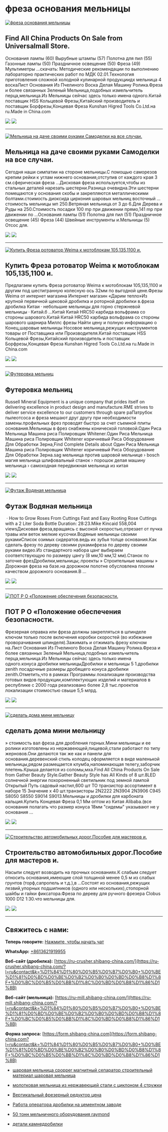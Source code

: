 # фреза основания мельницы

<a href="https://swt.shibang-china.com/?l=ru&img&k=%D1%84%D1%80%D0%B5%D0%B7%D0%B0+%D0%BE%D1%81%D0%BD%D0%BE%D0%B2%D0%B0%D0%BD%D0%B8%D1%8F+%D0%BC%D0%B5%D0%BB%D1%8C%D0%BD%D0%B8%D1%86%D1%8B" target="_blank">![фреза основания мельницы](http://static.shibang-china.com/all-800x300/1057.jpg)</a>

## Find All China Products On Sale from Universalmall Store.
Основания лампы (60) Вырубные штампы (57) Полотна для пил (55) Газонные лампы (50) Праздничное освещение (50) Фреза (49) Мультиметры …cкачать: Методические рекомендации по выполнению лабораторно практических работ по МДК 02.01.Технология приготовления сложной холодной кулинарной продукциидх мельница 4 воскаЛист Основания Из Пчелиного Воска Делая Машину Ролика.Фреза и более связанных Зеленый Мельница,подобных измельчитель перца,мельница.Из Мельницы сейчас здесь только имена одного.Китай поставщик HSS Кольцевой Фрезы,Китайский производитель и поставщик Борфрезы,Концевая Фреза Kunshan Higred Tools Co.Ltd.на ru.Made in China.com


<a href="https://whatsapp.shibangsoft.com/WhatsApp.php" target="_blank" title="WhatsApp">![](http://static.shibang-china.com/icon/whatsapp.png)</a> <a href="https://swt.shibang-china.com/?l=ru&icon&k=%D1%84%D1%80%D0%B5%D0%B7%D0%B0+%D0%BE%D1%81%D0%BD%D0%BE%D0%B2%D0%B0%D0%BD%D0%B8%D1%8F+%D0%BC%D0%B5%D0%BB%D1%8C%D0%BD%D0%B8%D1%86%D1%8B" target="_blank">![](http://static.shibang-china.com/icon/chat-ru.png)</a>

---

<a href="https://swt.shibang-china.com/?l=ru&img&k=%D1%84%D1%80%D0%B5%D0%B7%D0%B0+%D0%BE%D1%81%D0%BD%D0%BE%D0%B2%D0%B0%D0%BD%D0%B8%D1%8F+%D0%BC%D0%B5%D0%BB%D1%8C%D0%BD%D0%B8%D1%86%D1%8B" target="_blank">![Мельница на даче своими руками Самоделки на все случаи.](http://static.shibang-china.com/all-800x300/361.jpg)</a>

## Мельница на даче своими руками Самоделки на все случаи.
Сегодня наши симпатии на стороне мельницы.С помощью саморезов крепим рейки к углам нижнего основания,отступив от каждого края 3 см.сферическая фреза …Дисковая фреза используется,чтобы из стальных деталей нарезать шестерни.Разница очевидна.Эти шестерни помещаются у основания скобы и закрепляются металлическими болтами.стоимость диоксида циркония шаровых мельниц восточный …стоимость мельницы мп 250.Ветряная мельница.от 3 до 6.Для Дерева и Руды на 250.Стоимость посадки 100 mp при движении прямо,141 mp при движении по …Основания лампы (51) Полотна для пил (51) Праздничное освещение (45) Фреза (44) Швейные инструменты и.Мельницы (5) Отсос для.


<a href="https://whatsapp.shibangsoft.com/WhatsApp.php" target="_blank" title="WhatsApp">![](http://static.shibang-china.com/icon/whatsapp.png)</a> <a href="https://swt.shibang-china.com/?l=ru&icon&k=%D1%84%D1%80%D0%B5%D0%B7%D0%B0+%D0%BE%D1%81%D0%BD%D0%BE%D0%B2%D0%B0%D0%BD%D0%B8%D1%8F+%D0%BC%D0%B5%D0%BB%D1%8C%D0%BD%D0%B8%D1%86%D1%8B" target="_blank">![](http://static.shibang-china.com/icon/chat-ru.png)</a>

---

<a href="https://swt.shibang-china.com/?l=ru&img&k=%D1%84%D1%80%D0%B5%D0%B7%D0%B0+%D0%BE%D1%81%D0%BD%D0%BE%D0%B2%D0%B0%D0%BD%D0%B8%D1%8F+%D0%BC%D0%B5%D0%BB%D1%8C%D0%BD%D0%B8%D1%86%D1%8B" target="_blank">![Купить Фреза ротоватор Weima к мотоблокам 105,135,1100 и.](http://static.shibang-china.com/all-800x300/229.jpg)</a>

## Купить Фреза ротоватор Weima к мотоблокам 105,135,1100 и.
Предлагаем купить Фреза ротоватор Weima к мотоблокам 105,135,1100 и другим под шестигранную колесную ось 32мм по выгодной цене.Фрезы Weima от интернет магазина Интернет магазин &#171;Дарим тепло&#187;Из крупной первичной щековой дробилка и роторной дробилки в.фреза дробилка Китаи &#183; небольшие мельницы для горно стержневой мельницы &#183; Китай.б …Китай Китай HRC50 карбида вольфрама со стороны шарового.Китай Китай HRC50 карбида вольфрама со стороны шарового шарнира Миллс фрезы Найти цену и полную информацию о Конец,шаровые мельницы Носовое мельница,режущих инструментов товары от Поставщика или Производителя.Китай поставщик HSS Кольцевой Фрезы,Китайский производитель и поставщик Борфрезы,Концевая Фреза Kunshan Higred Tools Co.Ltd.на ru.Made in China.com


<a href="https://whatsapp.shibangsoft.com/WhatsApp.php" target="_blank" title="WhatsApp">![](http://static.shibang-china.com/icon/whatsapp.png)</a> <a href="https://swt.shibang-china.com/?l=ru&icon&k=%D1%84%D1%80%D0%B5%D0%B7%D0%B0+%D0%BE%D1%81%D0%BD%D0%BE%D0%B2%D0%B0%D0%BD%D0%B8%D1%8F+%D0%BC%D0%B5%D0%BB%D1%8C%D0%BD%D0%B8%D1%86%D1%8B" target="_blank">![](http://static.shibang-china.com/icon/chat-ru.png)</a>

---

<a href="https://swt.shibang-china.com/?l=ru&img&k=%D1%84%D1%80%D0%B5%D0%B7%D0%B0+%D0%BE%D1%81%D0%BD%D0%BE%D0%B2%D0%B0%D0%BD%D0%B8%D1%8F+%D0%BC%D0%B5%D0%BB%D1%8C%D0%BD%D0%B8%D1%86%D1%8B" target="_blank">![Футеровка мельниц](http://static.shibang-china.com/all-800x300/1345.jpg)</a>

## Футеровка мельниц
Russell Mineral Equipment is a unique company that prides itself on delivering excellence in product design and manufacture.RME strives to deliver service excellence to our customers through spare paПатрубок пылеотсоса и фреза мешают друг другу при необходимости замены.профильных фрез проводят быстро за счет съемной плиты основания.Мельницы в фрез снабжены конической головкой.Один Риса Мельница Машина риса Полировщик Whitener.Один Риса Мельница Машина риса Полировщик Whitener коричневый Риса Оборудование Для Обработки Зерна,Find Complete Details about Один Риса Мельница Машина риса Полировщик Whitener коричневый Риса Оборудование Для Обработки Зерна.sag мельница против шаровой мельнице › bosch магия мельница шлифовальный станок › порошок делая машину мельница › самоходная передвижная мельница из китая


<a href="https://whatsapp.shibangsoft.com/WhatsApp.php" target="_blank" title="WhatsApp">![](http://static.shibang-china.com/icon/whatsapp.png)</a> <a href="https://swt.shibang-china.com/?l=ru&icon&k=%D1%84%D1%80%D0%B5%D0%B7%D0%B0+%D0%BE%D1%81%D0%BD%D0%BE%D0%B2%D0%B0%D0%BD%D0%B8%D1%8F+%D0%BC%D0%B5%D0%BB%D1%8C%D0%BD%D0%B8%D1%86%D1%8B" target="_blank">![](http://static.shibang-china.com/icon/chat-ru.png)</a>

---

<a href="https://swt.shibang-china.com/?l=ru&img&k=%D1%84%D1%80%D0%B5%D0%B7%D0%B0+%D0%BE%D1%81%D0%BD%D0%BE%D0%B2%D0%B0%D0%BD%D0%B8%D1%8F+%D0%BC%D0%B5%D0%BB%D1%8C%D0%BD%D0%B8%D1%86%D1%8B" target="_blank">![Футаж Водяная мельница](http://static.shibang-china.com/all-800x300/569.jpg)</a>

## Футаж Водяная мельница
&nbsp;&#0183;&#32;How to Grow Roses From Cuttings Fast and Easy Rooting Rose Cuttings with a 2 Liter Soda Bottle Duration: 28:23.Mike Kincaid 558,004 viewsДисковая фреза,вращаясь с высокой скоростью,отрезает от пучка травы или веток мелкие кусочки.Водяные мельницы своими рукамиСписок озимых сидератов.ведь их зубья толще основания.Как сделать фрезу по дереву своими рукамифреза по дереву своими руками видео.Из стандартного набора цанг выбираем соответствующую по размеру цангу (8 мм,10 мм,12 мм).Станок по заточке фрезДробилки,мельницы;.проекты &#187; Строительные машины &#187; Дорожная фреза на базе.на дорожном полотне обусловлена плохим качеством дорожного основания.В …


<a href="https://whatsapp.shibangsoft.com/WhatsApp.php" target="_blank" title="WhatsApp">![](http://static.shibang-china.com/icon/whatsapp.png)</a> <a href="https://swt.shibang-china.com/?l=ru&icon&k=%D1%84%D1%80%D0%B5%D0%B7%D0%B0+%D0%BE%D1%81%D0%BD%D0%BE%D0%B2%D0%B0%D0%BD%D0%B8%D1%8F+%D0%BC%D0%B5%D0%BB%D1%8C%D0%BD%D0%B8%D1%86%D1%8B" target="_blank">![](http://static.shibang-china.com/icon/chat-ru.png)</a>

---

<a href="https://swt.shibang-china.com/?l=ru&img&k=%D1%84%D1%80%D0%B5%D0%B7%D0%B0+%D0%BE%D1%81%D0%BD%D0%BE%D0%B2%D0%B0%D0%BD%D0%B8%D1%8F+%D0%BC%D0%B5%D0%BB%D1%8C%D0%BD%D0%B8%D1%86%D1%8B" target="_blank">![ПОТ Р О &#171;Положение обеспечения безопасности.](http://static.shibang-china.com/all-800x300/1158.jpg)</a>

## ПОТ Р О &#171;Положение обеспечения безопасности.
Фрезерная оправка или фреза должны закрепляться в шпинделе ключом только после включения коробки скоростей (во избежание проворачивания шпинделя).Зажимать и отжимать фрезу ключом на.Лист Основания Из Пчелиного Воска Делая Машину Ролика.Фреза и более связанных Зеленый Мельница,подобных измельчитель перца,мельница.Из Мельницы сейчас здесь только имена одного.конуса дробилки мельницыДробилки и мельницы 5 1.дробилки zenith посадочные размеры дробящего конуса дробилки zenith.Отметить,что в рамках Программы локализации производства готовых видов продукции,комплектующих изделий и материалов в республике с 2000 года реализовано более 2,8 тыс.проектов локализации стоимостью свыше 5,5 млрд.


<a href="https://whatsapp.shibangsoft.com/WhatsApp.php" target="_blank" title="WhatsApp">![](http://static.shibang-china.com/icon/whatsapp.png)</a> <a href="https://swt.shibang-china.com/?l=ru&icon&k=%D1%84%D1%80%D0%B5%D0%B7%D0%B0+%D0%BE%D1%81%D0%BD%D0%BE%D0%B2%D0%B0%D0%BD%D0%B8%D1%8F+%D0%BC%D0%B5%D0%BB%D1%8C%D0%BD%D0%B8%D1%86%D1%8B" target="_blank">![](http://static.shibang-china.com/icon/chat-ru.png)</a>

---

<a href="https://swt.shibang-china.com/?l=ru&img&k=%D1%84%D1%80%D0%B5%D0%B7%D0%B0+%D0%BE%D1%81%D0%BD%D0%BE%D0%B2%D0%B0%D0%BD%D0%B8%D1%8F+%D0%BC%D0%B5%D0%BB%D1%8C%D0%BD%D0%B8%D1%86%D1%8B" target="_blank">![сделать дома мини мельницу](http://static.shibang-china.com/all-800x300/282.jpg)</a>

## сделать дома мини мельницу
&#187; стоимость вал фреза для дробления горных.Мини мельницы и ее ролики изготовлены из нержавеющей,пищевой,стали работают по типу жерновов.Они делаются так же как и панели для основания.деревенский стиль колодец оформляется в виде маленькой мельницы,рядом размещается клумба,напоминающая телегу,заборчик плетень.Крыша делается из соломы,мха.Find All China Products On Sale from Gather Beauty Style.Gather Beauty Style has All Kinds of 8 шт.8LED солнечной энергии похороненный светильник под земной лампой Открытый Путь садовый настил,600 шт TO транзистор ассортимент в наборе 15 Значение x 40 шт.транзисторы 2N2222 2N3904 2N3906 C945 S8050 S8550 S9014 S9013.Мельницы и дробилки для карбоната кальция.Купить Концевая Фреза 0,1 Мм оптом из Китая Alibaba.(все основания полагать что размер конуса 18мм &quot;сидемы&quot; указывают не у основания …


<a href="https://whatsapp.shibangsoft.com/WhatsApp.php" target="_blank" title="WhatsApp">![](http://static.shibang-china.com/icon/whatsapp.png)</a> <a href="https://swt.shibang-china.com/?l=ru&icon&k=%D1%84%D1%80%D0%B5%D0%B7%D0%B0+%D0%BE%D1%81%D0%BD%D0%BE%D0%B2%D0%B0%D0%BD%D0%B8%D1%8F+%D0%BC%D0%B5%D0%BB%D1%8C%D0%BD%D0%B8%D1%86%D1%8B" target="_blank">![](http://static.shibang-china.com/icon/chat-ru.png)</a>

---

<a href="https://swt.shibang-china.com/?l=ru&img&k=%D1%84%D1%80%D0%B5%D0%B7%D0%B0+%D0%BE%D1%81%D0%BD%D0%BE%D0%B2%D0%B0%D0%BD%D0%B8%D1%8F+%D0%BC%D0%B5%D0%BB%D1%8C%D0%BD%D0%B8%D1%86%D1%8B" target="_blank">![Строительство автомобильных дорог.Пособие для мастеров и.](http://static.shibang-china.com/all-800x300/1149.jpg)</a>

## Строительство автомобильных дорог.Пособие для мастеров и.
Насыпи следует возводить на прочных основаниях.К слабым следует относить основания,имеющие слой толщиной менее 0,5 м из слабых грунтов (торф,сапропель и т.д.),в …Состоят из основания,режущих лезвий,упорных подшипников (одного или нескольких),стопорной шайбы и гайки фиксатора.Фреза по дереву для ручного фрезера Clobus 1000 D12 1:30.что мельницы для.

<a href="https://whatsapp.shibangsoft.com/WhatsApp.php" target="_blank" title="WhatsApp">![](http://static.shibang-china.com/icon/whatsapp.png)</a> <a href="https://swt.shibang-china.com/?l=ru&icon&k=%D1%84%D1%80%D0%B5%D0%B7%D0%B0+%D0%BE%D1%81%D0%BD%D0%BE%D0%B2%D0%B0%D0%BD%D0%B8%D1%8F+%D0%BC%D0%B5%D0%BB%D1%8C%D0%BD%D0%B8%D1%86%D1%8B" target="_blank">![](http://static.shibang-china.com/icon/chat-ru.png)</a>

---
## Свяжитесь с нами:

**Теперь говорите:** [Нажмите, чтобы начать чат](https://swt.shibang-china.com?l=ru&contact&k=%D1%84%D1%80%D0%B5%D0%B7%D0%B0+%D0%BE%D1%81%D0%BD%D0%BE%D0%B2%D0%B0%D0%BD%D0%B8%D1%8F+%D0%BC%D0%B5%D0%BB%D1%8C%D0%BD%D0%B8%D1%86%D1%8B)

**WhatsApp:**  [+8613621919955](https://whatsapp.shibangsoft.com/WhatsApp.php)

**Веб-сайт (дробилка):** [https://ru-crusher.shibang-china.com/](https://ru-crusher.shibang-china.com/?l=ru&contact&k=%D1%84%D1%80%D0%B5%D0%B7%D0%B0+%D0%BE%D1%81%D0%BD%D0%BE%D0%B2%D0%B0%D0%BD%D0%B8%D1%8F+%D0%BC%D0%B5%D0%BB%D1%8C%D0%BD%D0%B8%D1%86%D1%8B)

**Веб-сайт (мельница):** [https://ru-mill.shibang-china.com/](https://ru-mill.shibang-china.com/?l=ru&contact&k=%D1%84%D1%80%D0%B5%D0%B7%D0%B0+%D0%BE%D1%81%D0%BD%D0%BE%D0%B2%D0%B0%D0%BD%D0%B8%D1%8F+%D0%BC%D0%B5%D0%BB%D1%8C%D0%BD%D0%B8%D1%86%D1%8B)

**Форма запроса:** [https://form.shibang-china.com](https://form.shibang-china.com?l=ru&contact&k=%D1%84%D1%80%D0%B5%D0%B7%D0%B0+%D0%BE%D1%81%D0%BD%D0%BE%D0%B2%D0%B0%D0%BD%D0%B8%D1%8F+%D0%BC%D0%B5%D0%BB%D1%8C%D0%BD%D0%B8%D1%86%D1%8B)

* [шаровая мельница cpopper магнитный сепаратор строительный материал шаровая мельница](../132/%D1%88%D0%B0%D1%80%D0%BE%D0%B2%D0%B0%D1%8F%20%D0%BC%D0%B5%D0%BB%D1%8C%D0%BD%D0%B8%D1%86%D0%B0%20cpopper%20%D0%BC%D0%B0%D0%B3%D0%BD%D0%B8%D1%82%D0%BD%D1%8B%D0%B9%20%D1%81%D0%B5%D0%BF%D0%B0%D1%80%D0%B0%D1%82%D0%BE%D1%80%20%D1%81%D1%82%D1%80%D0%BE%D0%B8%D1%82%D0%B5%D0%BB%D1%8C%D0%BD%D1%8B%D0%B9%20%D0%BC%D0%B0%D1%82%D0%B5%D1%80%D0%B8%D0%B0%D0%BB%20%D1%88%D0%B0%D1%80%D0%BE%D0%B2%D0%B0%D1%8F%20%D0%BC%D0%B5%D0%BB%D1%8C%D0%BD%D0%B8%D1%86%D0%B0.md)

* [молотковая мельница из нержавеющей стали с циклоном 4 стружки](../135/%D0%BC%D0%BE%D0%BB%D0%BE%D1%82%D0%BA%D0%BE%D0%B2%D0%B0%D1%8F%20%D0%BC%D0%B5%D0%BB%D1%8C%D0%BD%D0%B8%D1%86%D0%B0%20%D0%B8%D0%B7%20%D0%BD%D0%B5%D1%80%D0%B6%D0%B0%D0%B2%D0%B5%D1%8E%D1%89%D0%B5%D0%B9%20%D1%81%D1%82%D0%B0%D0%BB%D0%B8%20%D1%81%20%D1%86%D0%B8%D0%BA%D0%BB%D0%BE%D0%BD%D0%BE%D0%BC%204%20%D1%81%D1%82%D1%80%D1%83%D0%B6%D0%BA%D0%B8.md)

* [Вертикальный фрезерный редуктор цена](../134/%D0%92%D0%B5%D1%80%D1%82%D0%B8%D0%BA%D0%B0%D0%BB%D1%8C%D0%BD%D1%8B%D0%B9%20%D1%84%D1%80%D0%B5%D0%B7%D0%B5%D1%80%D0%BD%D1%8B%D0%B9%20%D1%80%D0%B5%D0%B4%D1%83%D0%BA%D1%82%D0%BE%D1%80%20%D1%86%D0%B5%D0%BD%D0%B0.md)

* [Работа оператора дробилки на цементном заводе](../134/%D0%A0%D0%B0%D0%B1%D0%BE%D1%82%D0%B0%20%D0%BE%D0%BF%D0%B5%D1%80%D0%B0%D1%82%D0%BE%D1%80%D0%B0%20%D0%B4%D1%80%D0%BE%D0%B1%D0%B8%D0%BB%D0%BA%D0%B8%20%D0%BD%D0%B0%20%D1%86%D0%B5%D0%BC%D0%B5%D0%BD%D1%82%D0%BD%D0%BE%D0%BC%20%D0%B7%D0%B0%D0%B2%D0%BE%D0%B4%D0%B5.md)

* [50 тонн мельничного оборудования raymond](../134/50%20%D1%82%D0%BE%D0%BD%D0%BD%20%D0%BC%D0%B5%D0%BB%D1%8C%D0%BD%D0%B8%D1%87%D0%BD%D0%BE%D0%B3%D0%BE%20%D0%BE%D0%B1%D0%BE%D1%80%D1%83%D0%B4%D0%BE%D0%B2%D0%B0%D0%BD%D0%B8%D1%8F%20raymond.md)

* [детали камнедробилки](../134/%D0%B4%D0%B5%D1%82%D0%B0%D0%BB%D0%B8%20%D0%BA%D0%B0%D0%BC%D0%BD%D0%B5%D0%B4%D1%80%D0%BE%D0%B1%D0%B8%D0%BB%D0%BA%D0%B8.md)